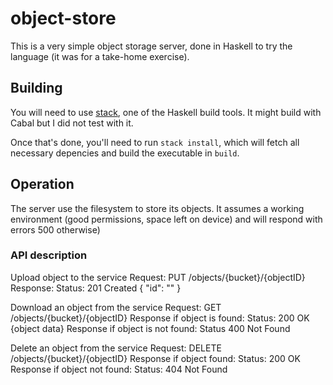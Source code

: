 # object-store

This is a very simple object storage server, done in Haskell to try the
language (it was for a take-home exercise).

## Building

You will need to use
[stack](https://docs.haskellstack.org/en/v2.7.3/install_and_upgrade/), one of
the Haskell build tools. It might build with Cabal but I did not test with it.

Once that's done, you'll need to run `stack install`, which will fetch all
necessary depencies and build the executable in `build`.

## Operation

The server use the filesystem to store its objects.
It assumes a working environment (good permissions, space left on device) and
will respond with errors 500 otherwise)

### API description

Upload object to the service
Request:  PUT /objects/{bucket}/{objectID}
Response:  Status: 201 Created {  "id": "<objectID>" }

Download an object from the service
Request: GET /objects/{bucket}/{objectID}
Response if object is found:  Status: 200 OK {object data}
Response if object is not found:  Status 400 Not Found

Delete an object from the service
Request:  DELETE /objects/{bucket}/{objectID}
Response if object found: Status: 200 OK
Response if object not found:  Status: 404 Not Found
